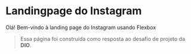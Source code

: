 # Landingpage do Instagram
Olá! Bem-vindo à landing page do Instagram usando Flexbox
>Essa página foi construída como resposta ao desafio de projeto da **DIO**.

